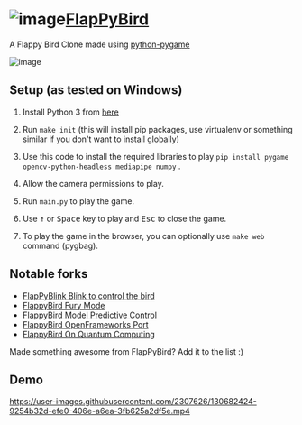 ![image](https://github.com/Jassu7082/FlapPyBird/assets/93179274/669e9637-afce-4e56-b5a5-28c196f1fe8c)[FlapPyBird](https://github.com/Jassu7082/FlapPyBird)
===============

A Flappy Bird Clone made using [python-pygame][pygame]



[pygame]: http://www.pygame.org
[one-file-game]: https://github.com/sourabhv/FlapPyBird/blob/038359dc6122f8d851e816ddb3e7d28229d585e5/flappy.py

![image](https://github.com/Jassu7082/FlapPyBird/assets/93179274/e7e5d06a-a1ff-4217-af6f-4e178813ea1a)



Setup (as tested on Windows)
---------------------------

1. Install Python 3 from [here](https://www.python.org/download/releases/) 

2. Run `make init` (this will install pip packages, use virtualenv or something similar if you don't want to install globally)

3. Use this code to install the required libraries to play `pip install pygame opencv-python-headless mediapipe numpy` .

4. Allow the camera permissions to play.

5. Run `main.py` to play the game. 

6. Use <kbd>&uarr;</kbd> or <kbd>Space</kbd> key to play and <kbd>Esc</kbd> to close the game.

7. To play the game in the browser, you can optionally use `make web` command (pygbag).

   

Notable forks
-------------
- [FlapPyBlink Blink to control the bird](https://github.com/sero583/FlappyBlink)
- [FlappyBird Fury Mode](https://github.com/Cc618/FlapPyBird)
- [FlappyBird Model Predictive Control](https://github.com/philzook58/FlapPyBird-MPC)
- [FlappyBird OpenFrameworks Port](https://github.com/TheLogicMaster/ofFlappyBird)
- [FlappyBird On Quantum Computing](https://github.com/WingCode/QuFlapPyBird)

Made something awesome from FlapPyBird? Add it to the list :)


Demo
----------

https://user-images.githubusercontent.com/2307626/130682424-9254b32d-efe0-406e-a6ea-3fb625a2df5e.mp4
